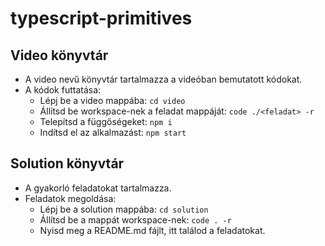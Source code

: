 # typescript-primitives

## Video könyvtár
- A video nevű könyvtár tartalmazza a videóban bemutatott kódokat.
- A kódok futtatása:
  - Lépj be a video mappába: `cd video`
  - Állítsd be workspace-nek a feladat mappáját: `code ./<feladat> -r`
  - Telepítsd a függőségeket: `npm i`
  - Indítsd el az alkalmazást: `npm start`

## Solution könyvtár
- A gyakorló feladatokat tartalmazza.
- Feladatok megoldása:
  - Lépj be a solution mappába: `cd solution`
  - Állítsd be a mappát workspace-nek: `code . -r`
  - Nyisd meg a README.md fájlt, itt találod a feladatokat.
